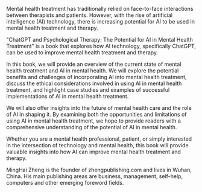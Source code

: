 

Mental health treatment has traditionally relied on face-to-face interactions between therapists and patients. However, with the rise of artificial intelligence (AI) technology, there is increasing potential for AI to be used in mental health treatment and therapy.

"ChatGPT and Psychological Therapy: The Potential for AI in Mental Health Treatment" is a book that explores how AI technology, specifically ChatGPT, can be used to improve mental health treatment and therapy.

In this book, we will provide an overview of the current state of mental health treatment and AI in mental health. We will explore the potential benefits and challenges of incorporating AI into mental health treatment, discuss the ethical considerations involved in using AI in mental health treatment, and highlight case studies and examples of successful implementations of AI in mental health treatment.

We will also offer insights into the future of mental health care and the role of AI in shaping it. By examining both the opportunities and limitations of using AI in mental health treatment, we hope to provide readers with a comprehensive understanding of the potential of AI in mental health.

Whether you are a mental health professional, patient, or simply interested in the intersection of technology and mental health, this book will provide valuable insights into how AI can improve mental health treatment and therapy.

MingHai Zheng is the founder of zhengpublishing.com and lives in Wuhan, China. His main publishing areas are business, management, self-help, computers and other emerging foreword fields.
